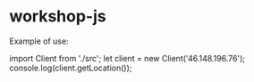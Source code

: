 # workshop-js

Example of use:

import Client from './src';
let client = new Client('46.148.196.76');
console.log(client.getLocation());

